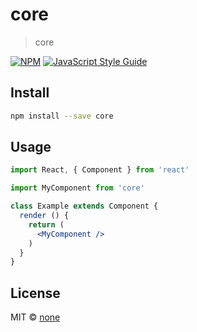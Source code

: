 # core

> core

[![NPM](https://img.shields.io/npm/v/core.svg)](https://www.npmjs.com/package/core) [![JavaScript Style Guide](https://img.shields.io/badge/code_style-standard-brightgreen.svg)](https://standardjs.com)

## Install

```bash
npm install --save core
```

## Usage

```jsx
import React, { Component } from 'react'

import MyComponent from 'core'

class Example extends Component {
  render () {
    return (
      <MyComponent />
    )
  }
}
```

## License

MIT © [none](https://github.com/none)
